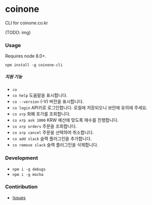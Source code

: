 # coinone
CLI for coinone.co.kr

(TODO: img)

### Usage

Requires node 8.0+.

`npm install -g coinone-cli`

##### 지원 기능

- `co`
- `co help` 도움말을 표시합니다.
- `co --version` (-V) 버전을 표시합니다.
- `co login` API키로 로그인합니다. 로컬에 저장되오니 보안에 유의에 주세요.
- `co xrp` 화폐 호가를 조회합니다.
- `co xrp ask 1000` KRW 예산에 맞도록 매수를 진행합니다.
- `co xrp orders` 주문을 조회합니다.
- `co xrp cancel` 주문을 선택하여 취소합니다.
- `co add slack` 슬랙 플러그인을 추가합니다.
- `co remove slack` 슬랙 플러그인을 삭제합니다.


### Development

- `npm i -g debugs`
- `npm i -g mocha`


### Contiribution

- [Issues](https://github.com/eces/coinone/issues)